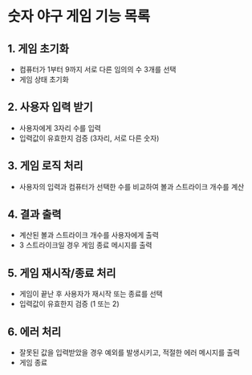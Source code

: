 # 숫자 야구 게임 기능 목록

## 1. 게임 초기화

- 컴퓨터가 1부터 9까지 서로 다른 임의의 수 3개를 선택
- 게임 상태 초기화

## 2. 사용자 입력 받기

- 사용자에게 3자리 수를 입력
- 입력값이 유효한지 검증 (3자리, 서로 다른 숫자)

## 3. 게임 로직 처리

- 사용자의 입력과 컴퓨터가 선택한 수를 비교하여 볼과 스트라이크 개수를 계산

## 4. 결과 출력

- 계산된 볼과 스트라이크 개수를 사용자에게 출력
- 3 스트라이크일 경우 게임 종료 메시지를 출력

## 5. 게임 재시작/종료 처리

- 게임이 끝난 후 사용자가 재시작 또는 종료를 선택
- 입력값이 유효한지 검증 (1 또는 2)

## 6. 에러 처리

- 잘못된 값을 입력받았을 경우 예외를 발생시키고, 적절한 에러 메시지를 출력
- 게임 종료

